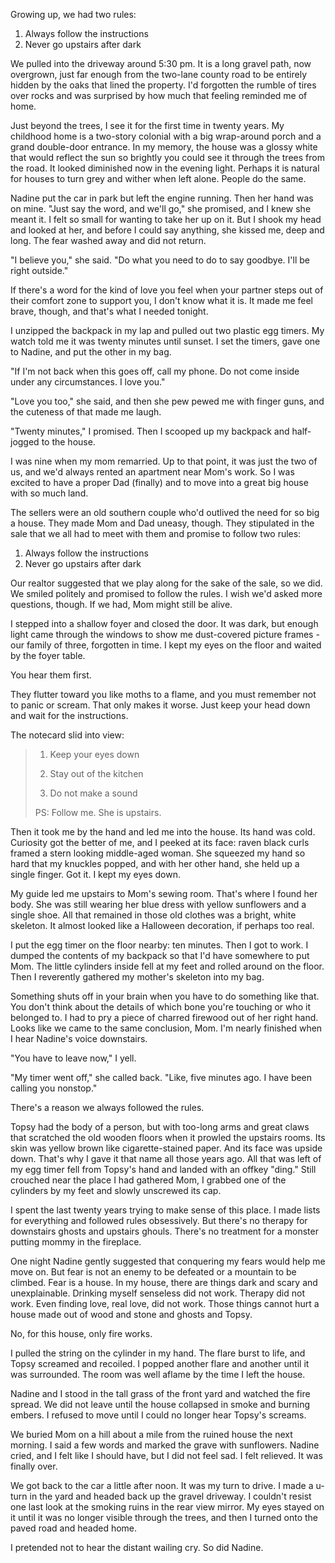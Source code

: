 Growing up, we had two rules:

1. Always follow the instructions
2. Never go upstairs after dark

We pulled into the driveway around 5:30 pm. It is a long gravel path, now overgrown, just far enough from the two-lane county road to be entirely hidden by the oaks that lined the property. I'd forgotten the rumble of tires over rocks and was surprised by how much that feeling reminded me of home.

Just beyond the trees, I see it for the first time in twenty years. My childhood home is a two-story colonial with a big wrap-around porch and a grand double-door entrance. In my memory, the house was a glossy white that would reflect the sun so brightly you could see it through the trees from the road. It looked diminished now in the evening light. Perhaps it is natural for houses to turn grey and wither when left alone. People do the same.

Nadine put the car in park but left the engine running. Then her hand was on mine. "Just say the word, and we'll go," she promised, and I knew she meant it. I felt so small for wanting to take her up on it. But I shook my head and looked at her, and before I could say anything, she kissed me, deep and long. The fear washed away and did not return.

"I believe you," she said. "Do what you need to do to say goodbye. I'll be right outside."

If there's a word for the kind of love you feel when your partner steps out of their comfort zone to support you, I don't know what it is. It made me feel brave, though, and that's what I needed tonight.

I unzipped the backpack in my lap and pulled out two plastic egg timers. My watch told me it was twenty minutes until sunset. I set the timers, gave one to Nadine, and put the other in my bag.

"If I'm not back when this goes off, call my phone. Do not come inside under any circumstances. I love you."

"Love you too," she said, and then she pew pewed me with finger guns, and the cuteness of that made me laugh.

"Twenty minutes," I promised. Then I scooped up my backpack and half-jogged to the house.

I was nine when my mom remarried. Up to that point, it was just the two of us, and we'd always rented an apartment near Mom's work. So I was excited to have a proper Dad (finally) and to move into a great big house with so much land.

The sellers were an old southern couple who'd outlived the need for so big a house. They made Mom and Dad uneasy, though. They stipulated in the sale that we all had to meet with them and promise to follow two rules:

1. Always follow the instructions
2. Never go upstairs after dark

Our realtor suggested that we play along for the sake of the sale, so we did. We smiled politely and promised to follow the rules. I wish we'd asked more questions, though. If we had, Mom might still be alive.

I stepped into a shallow foyer and closed the door. It was dark, but enough light came through the windows to show me dust-covered picture frames - our family of three, forgotten in time. I kept my eyes on the floor and waited by the foyer table.

You hear them first.

They flutter toward you like moths to a flame, and you must remember not to panic or scream. That only makes it worse. Just keep your head down and wait for the instructions.

The notecard slid into view:

>1. Keep your eyes down  
>  
>2. Stay out of the kitchen  
>  
>3. Do not make a sound    
>  
>PS: Follow me. She is upstairs.

Then it took me by the hand and led me into the house. Its hand was cold. Curiosity got the better of me, and I peeked at its face: raven black curls framed a stern looking middle-aged woman. She squeezed my hand so hard that my knuckles popped, and with her other hand, she held up a single finger. Got it. I kept my eyes down.

My guide led me upstairs to Mom's sewing room. That's where I found her body. She was still wearing her blue dress with yellow sunflowers and a single shoe. All that remained in those old clothes was a bright, white skeleton. It almost looked like a Halloween decoration, if perhaps too real.

I put the egg timer on the floor nearby: ten minutes. Then I got to work. I dumped the contents of my backpack so that I'd have somewhere to put Mom. The little cylinders inside fell at my feet and rolled around on the floor. Then I reverently gathered my mother's skeleton into my bag.

Something shuts off in your brain when you have to do something like that. You don't think about the details of which bone you're touching or who it belonged to. I had to pry a piece of charred firewood out of her right hand. Looks like we came to the same conclusion, Mom. I'm nearly finished when I hear Nadine's voice downstairs.

"You have to leave now," I yell.

"My timer went off," she called back. "Like, five minutes ago. I have been calling you nonstop."

There's a reason we always followed the rules.

Topsy had the body of a person, but with too-long arms and great claws that scratched the old wooden floors when it prowled the upstairs rooms. Its skin was yellow brown like cigarette-stained paper. And its face was upside down. That's why I gave it that name all those years ago. All that was left of my egg timer fell from Topsy's hand and landed with an offkey "ding." Still crouched near the place I had gathered Mom, I grabbed one of the cylinders by my feet and slowly unscrewed its cap.

I spent the last twenty years trying to make sense of this place. I made lists for everything and followed rules obsessively. But there's no therapy for downstairs ghosts and upstairs ghouls. There's no treatment for a monster putting mommy in the fireplace.

One night Nadine gently suggested that conquering my fears would help me move on. But fear is not an enemy to be defeated or a mountain to be climbed. Fear is a house. In my house, there are things dark and scary and unexplainable. Drinking myself senseless did not work. Therapy did not work. Even finding love, real love, did not work. Those things cannot hurt a house made out of wood and stone and ghosts and Topsy.

No, for this house, only fire works.

I pulled the string on the cylinder in my hand. The flare burst to life, and Topsy screamed and recoiled. I popped another flare and another until it was surrounded. The room was well aflame by the time I left the house.

Nadine and I stood in the tall grass of the front yard and watched the fire spread. We did not leave until the house collapsed in smoke and burning embers. I refused to move until I could no longer hear Topsy's screams.

We buried Mom on a hill about a mile from the ruined house the next morning. I said a few words and marked the grave with sunflowers. Nadine cried, and I felt like I should have, but I did not feel sad. I felt relieved. It was finally over.

We got back to the car a little after noon. It was my turn to drive. I made a u-turn in the yard and headed back up the gravel driveway. I couldn't resist one last look at the smoking ruins in the rear view mirror. My eyes stayed on it until it was no longer visible through the trees, and then I turned onto the paved road and headed home.

I pretended not to hear the distant wailing cry. So did Nadine.